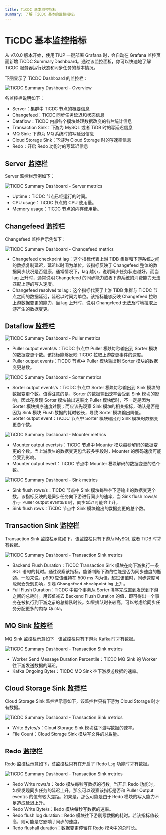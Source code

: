 ```yaml
---
title: TiCDC 基本监控指标
summary: 了解 TiCDC 基本的监控指标。
---
```


# TiCDC 基本监控指标

从 v7.0.0 版本开始，使用 TiUP 一键部署 Grafana 时，会自动在 Grafana 监控页面新增 TiCDC Summary Dashboard。通过该监控面板，你可以快速地了解 TiCDC 服务器运行状态和同步任务的基本情况。

下图显示了 TiCDC Dashboard 的监控栏：

![TiCDC Summary Dashboard - Overview](https://docs-download.pingcap.com/media/images/docs-cn/ticdc/ticdc-summary-monitor.png)

各监控栏说明如下：

- Server：集群中 TiCDC 节点的概要信息
- Changefeed：TiCDC 同步任务延迟和状态信息
- Dataflow：TiCDC 内部各个模块处理数据改变的各种统计信息
- Transaction Sink：下游为 MySQL 或者 TiDB 时的写延迟信息
- MQ Sink: 下游为 MQ 系统时的写延迟信息
- Cloud Storage Sink：下游为 Cloud Storage 时的写速率信息
- Redo：开启 Redo 功能时的写延迟信息

## Server 监控栏

Server 监控栏示例如下：

![TiCDC Summary Dashboard - Server metrics](https://docs-download.pingcap.com/media/images/docs-cn/ticdc/ticdc-summary-monitor-server.png)

- Uptime：TiCDC 节点已经运行的时间。
- CPU usage：TiCDC 节点的 CPU 使用量。
- Memory usage：TiCDC 节点的内存使用量。

## Changefeed 监控栏

Changefeed 监控栏示例如下：

![TiCDC Summary Dashboard - Changefeed metrics](https://docs-download.pingcap.com/media/images/docs-cn/ticdc/ticdc-summary-monitor-changefeed.png)

- Changefeed checkpoint lag：这个指标代表上游 TiDB 集群和下游系统之间的数据复制延迟，延迟以时间为单位。该指标反映了 Changefeed 整体的数据同步状况是否健康，通常情况下，lag 越小，说明同步任务状态越好。而当 lag 上升时，通常说明 Changefeed 的同步能力或者下游系统的消费能力无法匹配上游的写入速度。
- Changefeed resolved ts lag：这个指标代表了上游 TiDB 集群与 TiCDC 节点之间的数据延迟，延迟以时间为单位。该指标能够反映 Changefeed 拉取上游数据变更的能力，当 lag 上升时，说明 Changefeed 无法及时地拉取上游产生的数据变更。

## Dataflow 监控栏

![TiCDC Summary Dashboard - Puller metrics](https://docs-download.pingcap.com/media/images/docs-cn/ticdc/ticdc-summary-monitor-dataflow-puller.png)

- Puller output events/s：TiCDC 节点中 Puller 模块每秒输出到 Sorter 模块的数据变更个数。该指标能够反映 TiCDC 拉取上游变更事件的速度。
- Puller output events：TiCDC 节点中 Puller 模块输出到 Sorter 模块的数据变更总数。

![TiCDC Summary Dashboard - Sorter metrics](https://docs-download.pingcap.com/media/images/docs-cn/ticdc/ticdc-summary-monitor-dataflow-sorter.png)

- Sorter output events/s：TiCDC 节点中 Sorter 模块每秒输出到 Sink 模块的数据变更个数。值得注意的是，Sorter 的数据输出速率会受到 Sink 模块的影响，因此在发现 Sorter 模块输出速率比 Puller 模块低时，不一定是因为 Sorter 模块排序速度过慢；而应该先观察 Sink 模块的相关指标，确认是否是因为 Sink 模块 Flush 数据的耗时较长，导致 Sorter 模块输出降低。
- Sorter output event：TiCDC 节点中 Sorter 模块输出到 Sink 模块的数据变更总个数。

![TiCDC Summary Dashboard - Mounter metrics](https://docs-download.pingcap.com/media/images/docs-cn/ticdc/ticdc-summary-monitor-dataflow-mounter.png)

- Mounter output events/s：TiCDC 节点中 Mounter 模块每秒解码的数据变更的个数。当上游发生的数据变更包含较多字段时，Mounter 的解码速度可能会受到影响。
- Mounter output event：TiCDC 节点中 Mounter 模块解码的数据变更的总个数。

![TiCDC Summary Dashboard - Sink metrics](https://docs-download.pingcap.com/media/images/docs-cn/ticdc/ticdc-summary-monitor-dataflow-sink.png)

- Sink flush rows/s：TiCDC 节点中 Sink 模块每秒往下游输出的数据变更个数。该指标反映的是同步任务向下游进行同步的速率，当 Sink flush rows/s 小于 Puller output events/s 时，同步延迟可能会上升。
- Sink flush rows：TiCDC 节点中 Sink 模块输出的数据变更的总个数。

## Transaction Sink 监控栏

Transaction Sink 监控栏示意如下，该监控栏只有下游为 MySQL 或者 TiDB 时才有数据。

![TiCDC Summary Dashboard - Transaction Sink metrics](https://docs-download.pingcap.com/media/images/docs-cn/ticdc/ticdc-summary-monitor-transaction-sink.png)

- Backend Flush Duration：TiCDC Transaction Sink 模块在向下游执行一条 SQL 语句的耗时。通过观察该指标，能够判断下游的性能是否为同步速度的瓶颈。一般来说，p999 应该维持在 500 ms 内为佳，超过该值时，同步速度可能就会受到影响，引起 Changefeed checkpoint lag 上升。
- Full Flush Duration：TiCDC 中每个事务从 Sorter 排序完成直到发送到下游之间的总耗时。用该值减去 Backend Flush Duration 的值，即可得出一个事务在被执行到下游之前的总排队时长。如果排队时长较高，可以考虑给同步任务分配更多的内存 Quota。

## MQ Sink 监控栏

MQ Sink 监控栏示意如下，该监控栏只有下游为 Kafka 时才有数据。

![TiCDC Summary Dashboard - Transaction Sink metrics](https://docs-download.pingcap.com/media/images/docs-cn/ticdc/ticdc-summary-monitor-mq-sink.png)

- Worker Send Message Duration Percentile：TiCDC MQ Sink 的 Worker 往下游发送数据的延迟。
- Kafka Ongoing Bytes：TiCDC MQ Sink 往下游发送数据的速率。

## Cloud Storage Sink 监控栏

Cloud Storage Sink 监控栏示意如下，该监控栏只有下游为 Cloud Storage 时才有数据。

![TiCDC Summary Dashboard - Transaction Sink metrics](https://docs-download.pingcap.com/media/images/docs-cn/ticdc/ticdc-summary-monitor-cloud-storage.png)

- Write Bytes/s：Cloud Storage Sink 模块往下游写数据的速率。
- File Count：Cloud Storage Sink 模块写文件的总数量。

## Redo 监控栏

Redo 监控栏示意如下，该监控栏只有在开启了 Redo Log 功能时才有数据。

![TiCDC Summary Dashboard - Transaction Sink metrics](https://docs-download.pingcap.com/media/images/docs-cn/ticdc/ticdc-summary-monitor-redo.png)

- Redo Write rows/s：Redo 模块每秒写数据的行数。当开启 Redo 功能时，如果发现同步任务的延迟上升，那么可以观察该指标是否和 Puller Output event/s 的值有较大差距。如果是，那么可能是由于 Redo 模块的写入能力不足造成延迟上升。
- Redo Write Byte/s：Redo 模块每秒写数据的速率。
- Redo flush log duration：Redo 模块往下游刷写数据的耗时。若该指标值较高，则可能是它影响了同步的速度。
- Redo flushall duration：数据变更停留在 Redo 模块中的总时长。